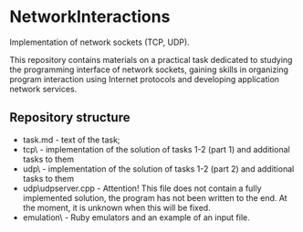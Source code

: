 # NetworkInteractions
Implementation of network sockets (TCP, UDP).

This repository contains materials on a practical task dedicated to studying the programming interface of network sockets, gaining skills in organizing program interaction using Internet protocols and developing application network services.

## Repository structure

+ task.md - text of the task;
+ tcp\ - implementation of the solution of tasks 1-2 (part 1) and additional tasks to them
+ udp\ - implementation of the solution of tasks 1-2 (part 2) and additional tasks to them
+ udp\udpserver.cpp - Attention! This file does not contain a fully implemented solution, the program has not been written to the end. At the moment, it is unknown when this will be fixed.
+ emulation\ - Ruby emulators and an example of an input file.
